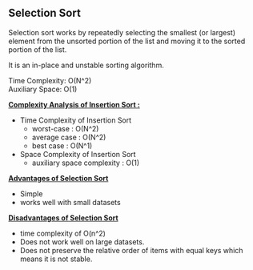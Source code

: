 ## Selection Sort

<p>Selection sort works by repeatedly selecting the smallest (or largest) element from the unsorted portion of the list and moving it to the sorted portion of the list.</p>

It is an in-place and unstable sorting algorithm.

Time Complexity: O(N^2)  
Auxiliary Space: O(1)

**<u>Complexity Analysis of Insertion Sort : </u>**

- Time Complexity of Insertion Sort
  - worst-case : O(N^2)
  - average case : O(N^2)
  - best case : O(N^1)
- Space Complexity of Insertion Sort
  - auxiliary space complexity : O(1)

**<u>Advantages of Selection Sort</u>**

- Simple
- works well with small datasets

**<u>Disadvantages of Selection Sort</u>**

- time complexity of O(n^2)
- Does not work well on large datasets.
- Does not preserve the relative order of items with equal keys which means it is not stable.
